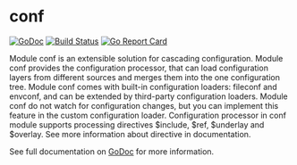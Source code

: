# conf

[![GoDoc](https://godoc.org/github.com/iph0/conf?status.svg)](https://godoc.org/github.com/iph0/conf/v2) [![Build Status](https://travis-ci.org/iph0/conf.svg?branch=master)](https://travis-ci.org/iph0/conf) [![Go Report Card](https://goreportcard.com/badge/github.com/iph0/conf)](https://goreportcard.com/report/github.com/iph0/conf)

Module conf is an extensible solution for cascading configuration. Module conf
provides the configuration processor, that can load configuration layers from
different sources and merges them into the one configuration tree. Module conf
comes with built-in configuration loaders: fileconf and envconf, and can be
extended by third-party configuration loaders. Module conf do not watch for
configuration changes, but you can implement this feature in the custom
configuration loader. Configuration processor in conf module supports processing
directives $include, $ref, $underlay and $overlay. See more information about
directive in documentation.

See full documentation on [GoDoc](https://godoc.org/github.com/iph0/conf/v2) for
more information.
